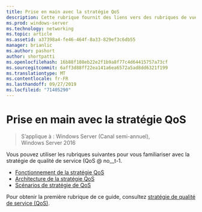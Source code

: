```yaml
---
title: Prise en main avec la stratégie QoS
description: Cette rubrique fournit des liens vers des rubriques de vue d’ensemble de la stratégie de qualité de service (QoS), qui vous permet d’utiliser des stratégie de groupe pour hiérarchiser la bande passante du trafic réseau d’applications et de services spécifiques dans Windows Server 2016.
ms.prod: windows-server
ms.technology: networking
ms.topic: article
ms.assetid: a37398a4-fe46-464f-8a33-829ef3c6db55
manager: brianlic
ms.author: pashort
author: shortpatti
ms.openlocfilehash: 16b88f108eb22e2f1b9a8f77c4d64415757a73cf
ms.sourcegitcommit: 6aff3d88ff22ea141a6ea6572a5ad8dd6321f199
ms.translationtype: MT
ms.contentlocale: fr-FR
ms.lasthandoff: 09/27/2019
ms.locfileid: "71405290"
---
```

# <a name="getting-started-with-qos-policy"></a>Prise en main avec la stratégie QoS

>S’applique à : Windows Server (Canal semi-annuel), Windows Server 2016

Vous pouvez utiliser les rubriques suivantes pour vous familiariser avec la stratégie de qualité de service \(QoS @ no__t-1.

- [Fonctionnement de la stratégie QoS](qos-policy-works.md)
- [Architecture de la stratégie QoS](qos-policy-architecture.md)
- [Scénarios de stratégie de QoS](qos-policy-scenarios.md)


Pour obtenir la première rubrique de ce guide, consultez [stratégie de qualité de service (QoS)](qos-policy-top.md).
